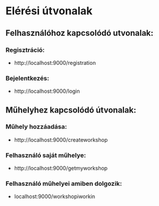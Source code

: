 # Elérési útvonalak

## Felhasználóhoz kapcsolódó utvonalak:

### Regisztráció:

* http://localhost:9000/registration

### Bejelentkezés:

* http://localhost:9000/login

## Műhelyhez kapcsolódó útvonalak:

### Műhely hozzáadása:

* http://localhost:9000/createworkshop

### Felhasználó saját műhelye:

* http://localhost:9000/getmyworkshop

### Felhasználó műhelyei amiben dolgozik:

* localhost:9000/workshopiworkin

